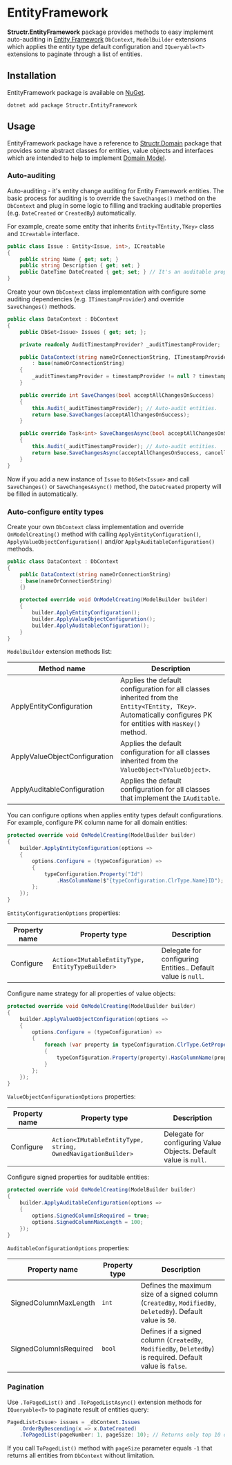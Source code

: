 # EntityFramework

**Structr.EntityFramework** package provides methods to easy implement auto-auditing in [Entity Framework](https://docs.microsoft.com/en-us/ef/ef6/) `DbContext`, `ModelBuilder` extensions which applies the entity type default configuration and `IQueryable<T>` extensions to paginate through a list of entities.

## Installation

EntityFramework package is available on [NuGet](https://www.nuget.org/packages/Structr.EntityFramework/).

```
dotnet add package Structr.EntityFramework
```

## Usage

EntityFramework package have a reference to [Structr.Domain](Domain/Domain.md) package that provides some abstract classes for entities, value objects and interfaces which are intended to help to implement [Domain Model](https://www.domainlanguage.com/ddd/).

### Auto-auditing

Auto-auditing - it's entity change auditing for Entity Framework entities. The basic process for auditing is to override the `SaveChanges()` method on the `DbContext` and plug in some logic to filling and tracking auditable properties (e.g. `DateCreated` or `CreatedBy`) automatically.

For example, create some entity that inherits `Entity<TEntity,TKey>` class and `ICreatable` interface.

```csharp
public class Issue : Entity<Issue, int>, ICreatable
{
    public string Name { get; set; }
    public string Description { get; set; }
    public DateTime DateCreated { get; set; } // It's an auditable property from "ICreatable".
}
```

Create your own `DbContext` class implementation with configure some auditing dependencies (e.g. `ITimestampProvider`) and override `SaveChanges()` methods.

```csharp
public class DataContext : DbContext
{
    public DbSet<Issue> Issues { get; set; };

    private readonly AuditTimestampProvider? _auditTimestampProvider;

    public DataContext(string nameOrConnectionString, ITimestampProvider? timestampProvider = null) 
        : base(nameOrConnectionString)
    {
        _auditTimestampProvider = timestampProvider != null ? timestampProvider.GetTimestamp : null;
    }

    public override int SaveChanges(bool acceptAllChangesOnSuccess)
    {
        this.Audit(_auditTimestampProvider); // Auto-audit entities.
        return base.SaveChanges(acceptAllChangesOnSuccess);
    }

    public override Task<int> SaveChangesAsync(bool acceptAllChangesOnSuccess, CancellationToken cancellationToken = default(CancellationToken))
    {
        this.Audit(_auditTimestampProvider); // Auto-audit entities.
        return base.SaveChangesAsync(acceptAllChangesOnSuccess, cancellationToken);
    }
}
```

Now if you add a new instance of `Issue` to `DbSet<Issue>` and call `SaveChanges()` or `SaveChangesAsync()` method, the `DateCreated` property will be filled in automatically.

### Auto-configure entity types

Create your own `DbContext` class implementation and override `OnModelCreating()` method with calling `ApplyEntityConfiguration()`, `ApplyValueObjectConfiguration()` and/or `ApplyAuditableConfiguration()` methods.

```csharp
public class DataContext : DbContext
{
    public DataContext(string nameOrConnectionString) 
    : base(nameOrConnectionString)
    {}

    protected override void OnModelCreating(ModelBuilder builder)
    {
        builder.ApplyEntityConfiguration();
        builder.ApplyValueObjectConfiguration();
        builder.ApplyAuditableConfiguration();
    }
}
```

`ModelBuilder` extension methods list:

| Method name | Description |
| --- | --- |
| ApplyEntityConfiguration | Applies the default configuration for all classes inherited from the `Entity<TEntity, TKey>`. Automatically configures PK for entities with `HasKey()` method. | 
| ApplyValueObjectConfiguration | Applies the default configuration for all classes inherited from the `ValueObject<TValueObject>`. |
| ApplyAuditableConfiguration | Applies the default configuration for all classes that implement the `IAuditable`. |

You can configure options when applies entity types default configurations.
For example, configure PK column name for all domain entities:

```csharp
protected override void OnModelCreating(ModelBuilder builder)
{
    builder.ApplyEntityConfiguration(options =>
    {
        options.Configure = (typeConfiguration) =>
        {
            typeConfiguration.Property("Id")
                .HasColumnName($"{typeConfiguration.ClrType.Name}ID");
        };
    });
}
```

`EntityConfigurationOptions` properties:

| Property name | Property type | Description |
| --- | --- | --- |
| Configure | `Action<IMutableEntityType, EntityTypeBuilder>` | Delegate for configuring Entities.. Default value is `null`. |

Configure name strategy for all properties of value objects:

```csharp
protected override void OnModelCreating(ModelBuilder builder)
{
    builder.ApplyValueObjectConfiguration(options =>
    {
        options.Configure = (typeConfiguration) =>
        {
            foreach (var property in typeConfiguration.ClrType.GetProperties(BindingFlags.Public | BindingFlags.Instance))
            {
                typeConfiguration.Property(property).HasColumnName(property.Name);
            }
        };
    });
}
```

`ValueObjectConfigurationOptions` properties:

| Property name | Property type | Description |
| --- | --- | --- |
| Configure | `Action<IMutableEntityType, string, OwnedNavigationBuilder>` | Delegate for configuring Value Objects. Default value is `null`. |

Configure signed properties for auditable entities:

```csharp
protected override void OnModelCreating(ModelBuilder builder)
{
    builder.ApplyAuditableConfiguration(options =>
    {
        options.SignedColumnIsRequired = true;
        options.SignedColumnMaxLength = 100;
    });
}
```

`AuditableConfigurationOptions` properties:

| Property name | Property type | Description |
| --- | --- | --- |
| SignedColumnMaxLength | `int` | Defines the maximum size of a signed column (`CreatedBy`, `ModifiedBy`, `DeletedBy`). Default value is `50`. |
| SignedColumnIsRequired | `bool` | Defines if a signed column (`CreatedBy`, `ModifiedBy`, `DeletedBy`) is required. Default value is `false`. |

### Pagination

Use `.ToPagedList()` and `.ToPagedListAsync()` extension methods for `IQueryable<T>` to paginate result of entities query:

```csharp
PagedList<Issue> issues = _dbContext.Issues
    .OrderByDescending(x => x.DateCreated)
    .ToPagedList(pageNumber: 1, pageSize: 10); // Returns only top 10 of latest issues.
```

If you call `ToPagedList()` method with `pageSize` parameter equals `-1` that returns all entities from `DbContext` without limitation. 